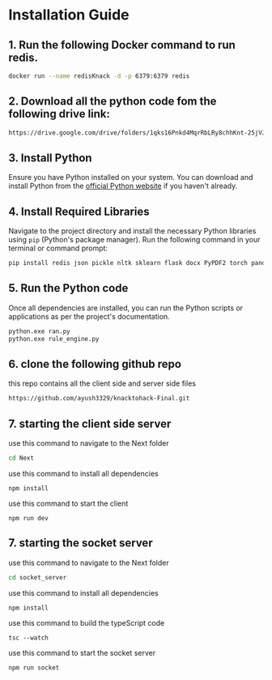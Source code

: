 # Installation Guide


## 1. Run the following Docker command to run redis.

```bash
docker run --name redisKnack -d -p 6379:6379 redis
```

## 2. Download all the python code fom the following drive link:

```bash
https://drive.google.com/drive/folders/1qks16Pnkd4MqrRbLRy8chhKnt-25jVJj?usp=drive_link
```

## 3. Install Python

Ensure you have Python installed on your system. You can download and install Python from the [official Python website](https://www.python.org/downloads/) if you haven't already.

## 4. Install Required Libraries

Navigate to the project directory and install the necessary Python libraries using `pip` (Python's package manager). Run the following command in your terminal or command prompt:

```bash
pip install redis json pickle nltk sklearn flask docx PyPDF2 torch pandas transformers 
```


## 5. Run the Python code

Once all dependencies are installed, you can run the Python scripts or applications as per the project's documentation.


```bash
python.exe ran.py 
python.exe rule_engine.py
```

## 6. clone the following github repo

this repo contains all the client side and server side files

```bash
https://github.com/ayush3329/knacktohack-Final.git
```

## 7. starting the client side server

use this command to navigate to the Next folder
```bash
cd Next
```
use this command to install all dependencies 
```
npm install
```

use this command to start the client  
```
npm run dev
```

## 7. starting the socket server

use this command to navigate to the Next folder
```bash
cd socket_server
```
use this command to install all dependencies 
```
npm install
```

use this command to build the typeScript code 
```
tsc --watch
```

use this command to start the socket server
```
npm run socket
```


